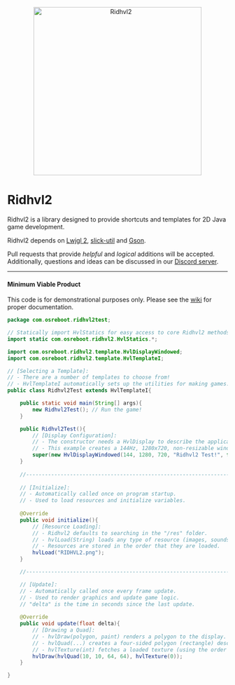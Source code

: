 <p align="center">
  <img src="https://github.com/osreboot/Ridhvl2/blob/master/res/RIDHVL2.png" width="384" height="384" alt="Ridhvl2">
</p>

# Ridhvl2
Ridhvl2 is a library designed to provide shortcuts and templates for 2D Java game development.

Ridhvl2 depends on [Lwjgl 2](http://legacy.lwjgl.org/), [slick-util](http://slick.ninjacave.com/) and [Gson](https://github.com/google/gson).

Pull requests that provide *helpful* and *logical* additions will be accepted. Additionally, questions and ideas can be discussed in our [Discord server](https://discord.gg/E8GTCNH).

---

#### Minimum Viable Product

This code is for demonstrational purposes only. Please see the [wiki](https://github.com/osreboot/Ridhvl2/wiki) for proper documentation.

```java
package com.osreboot.ridhvl2test;

// Statically import HvlStatics for easy access to core Ridhvl2 methods
import static com.osreboot.ridhvl2.HvlStatics.*;

import com.osreboot.ridhvl2.template.HvlDisplayWindowed;
import com.osreboot.ridhvl2.template.HvlTemplateI;

// [Selecting a Template]:
// - There are a number of templates to choose from!
// - HvlTemplateI automatically sets up the utilities for making games.
public class Ridhvl2Test extends HvlTemplateI{

    public static void main(String[] args){
        new Ridhvl2Test(); // Run the game!
    }

    public Ridhvl2Test(){
        // [Display Configuration]:
        // - The constructor needs a HvlDisplay to describe the application window.
        // - This example creates a 144Hz, 1280x720, non-resizable window titled "Ridhvl2 Test!".
        super(new HvlDisplayWindowed(144, 1280, 720, "Ridhvl2 Test!", false));
    }
  
    //---------------------------------------------------------------------//
  
    // [Initialize]: 
    // - Automatically called once on program startup. 
    // - Used to load resources and initialize variables.
    
    @Override
    public void initialize(){
        // [Resource Loading]:
        // - Ridhvl2 defaults to searching in the "/res" folder. 
        // - hvlLoad(String) loads any type of resource (images, sounds, etc.).
        // - Resources are stored in the order that they are loaded.
        hvlLoad("RIDHVL2.png");
    }

    //---------------------------------------------------------------------//

    // [Update]:
    // - Automatically called once every frame update.
    // - Used to render graphics and update game logic.
    // "delta" is the time in seconds since the last update.
    
    @Override
    public void update(float delta){
        // [Drawing a Quad]:
        // - hvlDraw(polygon, paint) renders a polygon to the display.
        // - hvlQuad(...) creates a four-sided polygon (rectangle) described by screen coordinates.
        // - hvlTexture(int) fetches a loaded texture (using the order in which it was loaded).
        hvlDraw(hvlQuad(10, 10, 64, 64), hvlTexture(0));
    }

}
```
